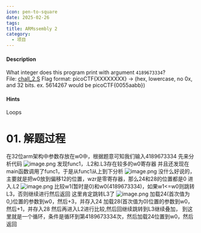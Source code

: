 ```yaml
---
icon: pen-to-square
date: 2025-02-26
tags: 
title: ARMssembly 2
category:
  - 项目
---
```

#### Description
What integer does this program print with argument `4189673334`? File: [chall_2.S](https://mercury.picoctf.net/static/5c0f1b8d9f0656c228ea0adb62cd5fbf/chall_2.S) Flag format: picoCTF{XXXXXXXX} -> (hex, lowercase, no 0x, and 32 bits. ex. 5614267 would be picoCTF{0055aabb})

#### Hints 
Loops
# 01. 解题过程
在32位arm架构中参数存放在w0中，根据题意可知我们输入4189673334
先来分析代码
![image.png](https://cdn.jsdelivr.net/gh/fakeppa/blog-img/20250226154444.png)
发现func1，.L2和.L3存在较多的w0寄存器
并且还发现在main函数调用了func1，于是从func1从上到下分析
![image.png](https://cdn.jsdelivr.net/gh/fakeppa/blog-img/20250226154805.png)
没什么好说的，主要就是把w0放到偏移12的位置，wzr是零寄存器，那么24和28的位置都是0
进入.L2
![image.png](https://cdn.jsdelivr.net/gh/fakeppa/blog-img/20250226155009.png)
比较w1(暂时是0)和w0(4189673334)，如果w1<=w0则跳转L3，否则继续进行然后返回
这里肯定跳转L3了
![image.png](https://cdn.jsdelivr.net/gh/fakeppa/blog-img/20250226155441.png)
加载24(首次值为0,)位置的参数到w0，然后+3，并存入24
加载28(首次值为0)位置的参数到w0，然后+1，并存入28
然后再进入L2进行比较,然后回继续跳转到L3继续叠加，
到这里就是一个循环，条件是循环到第4189673334次，然后加载24位置到w0，然后返回